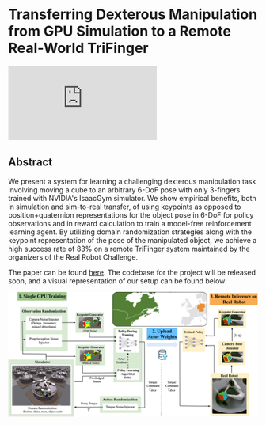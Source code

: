 # Transferring Dexterous Manipulation from GPU Simulation to a Remote Real-World TriFinger

<iframe src="https://www.youtube.com/embed/Bd0sZ980PeM?controls=0" title="Presentation" frameborder="0" allow="accelerometer; autoplay; clipboard-write; encrypted-media; gyroscope; picture-in-picture" allowfullscreen></iframe>



## Abstract

We present a system for learning a challenging dexterous manipulation task involving moving a cube to an arbitrary 6-DoF pose with only 3-fingers trained with NVIDIA's IsaacGym simulator. We show empirical benefits, both in simulation and sim-to-real transfer, of using keypoints as opposed to position+quaternion representations for the object pose in 6-DoF for policy observations and in reward calculation to train a model-free reinforcement learning agent. By utilizing domain randomization strategies along with the keypoint representation of the pose of the manipulated object, we achieve a high success rate of 83% on a remote TriFinger system maintained by the organizers of the Real Robot Challenge.

The paper can be found [here](https://openreview.net/forum?id=faXIE2kpfrv). The codebase for the project will be released soon, and a visual representation of our setup can be found below:

![](assets/system.png)
